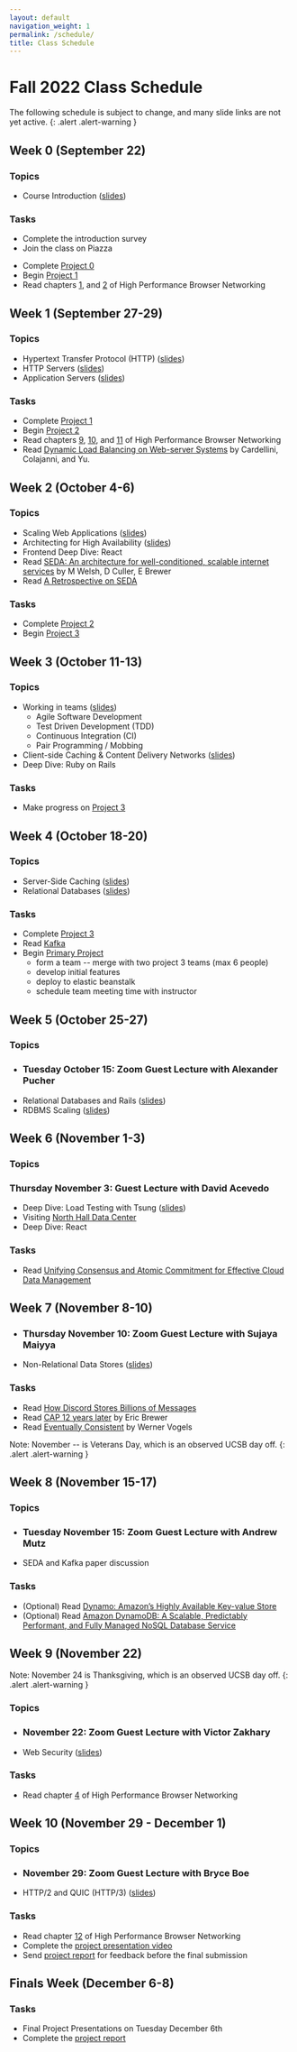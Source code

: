 ```yaml
---
layout: default
navigation_weight: 1
permalink: /schedule/
title: Class Schedule
---
```


# Fall 2022 Class Schedule

The following schedule is subject to change, and many slide links are not yet active.
{: .alert .alert-warning }

<div class="week">

## Week 0 (September 22)

### Topics

- Course Introduction ([slides](/slides/2022/01_course_introduction/))

### Tasks

- Complete the introduction survey
- Join the class on Piazza
<!-- - Enroll in AWS Educate -->
- Complete [Project 0](/project0/)
- Begin [Project 1](/project1/)
- Read chapters [1](https://hpbn.co/primer-on-latency-and-bandwidth/), and
  [2](https://hpbn.co/building-blocks-of-tcp/) of High Performance Browser Networking

</div>
<div class="week">

## Week 1 (September 27-29)

### Topics

- Hypertext Transfer Protocol (HTTP) ([slides](/slides/2022/02_http))
- HTTP Servers ([slides](/slides/2022/03_http_servers/))
- Application Servers ([slides](/slides/2022/04_application_servers/))

### Tasks

- Complete [Project 1](/project1/)
- Begin [Project 2](/project2/)
- Read chapters [9](https://hpbn.co/brief-history-of-http/),
  [10](https://hpbn.co/primer-on-web-performance/), and
  [11](https://hpbn.co/http1x/) of High Performance Browser Networking
- Read [Dynamic Load Balancing on Web-server
  Systems](http://www.ics.uci.edu/~cs230/reading/DLB.pdf) by Cardellini,
  Colajanni, and Yu.

</div>
<div class="week">

## Week 2 (October 4-6)

### Topics

- Scaling Web Applications ([slides](/slides/2022/05_scaling_web_applications/))
- Architecting for High Availability ([slides](/slides/2022/06_high_availability))
- Frontend Deep Dive: React
- Read [SEDA: An architecture for well-conditioned, scalable internet services](
  http://nms.lcs.mit.edu/~kandula/projects/killbots/killbots_files/seda-sosp01.pdf
  ) by M Welsh, D Culler, E Brewer
- Read [A Retrospective on SEDA](https://matt-welsh.blogspot.com/2010/07/retrospective-on-seda.html)

### Tasks

- Complete [Project 2](/project2/)
- Begin [Project 3](/project3/)

</div>
<div class="week">

## Week 3 (October 11-13)

### Topics

- Working in teams ([slides](/slides/2022/07_agile_tdd_pairing))
  - Agile Software Development
  - Test Driven Development (TDD)
  - Continuous Integration (CI)
  - Pair Programming / Mobbing
- Client-side Caching & Content Delivery Networks ([slides](/slides/2022/08_client_caching_cdn))
- Deep Dive: Ruby on Rails
### Tasks

- Make progress on [Project 3](/project3/)

</div>
<div class="week">

## Week 4 (October 18-20)

### Topics

- Server-Side Caching ([slides](/slides/2022/09_server_caching))
- Relational Databases ([slides](/slides/2022/11_relational_databases))

### Tasks

- Complete [Project 3](/project3/)
- Read [Kafka](https://www.microsoft.com/en-us/research/wp-content/uploads/2017/09/Kafka.pdf)
- Begin [Primary Project](/project/)
  - form a team -- merge with two project 3 teams (max 6 people)
  - develop initial features
  - deploy to elastic beanstalk
  - schedule team meeting time with instructor

</div>
<div class="week">

## Week 5 (October 25-27)

### Topics
- ### Tuesday October 15: Zoom Guest Lecture with Alexander Pucher
- Relational Databases and Rails ([slides](/slides/2022/11_relational_databases))
- RDBMS Scaling ([slides](/slides/2022/12_rdbms_scaling))

</div>
<div class="week">

## Week 6 (November 1-3)

### Topics

### Thursday November 3: Guest Lecture with David Acevedo

- Deep Dive: Load Testing with Tsung ([slides](/slides/2022/10_tsung))
- Visiting [North Hall Data Center](https://www.it.ucsb.edu/enterprise-technology-services/north-hall-data-center)
- Deep Dive: React

### Tasks

- Read [Unifying Consensus and Atomic Commitment for Effective
  Cloud Data Management](http://www.vldb.org/pvldb/vol12/p611-maiyya.pdf)

</div>
<div class="week">

## Week 7 (November 8-10)

- ### Thursday November 10: Zoom Guest Lecture with Sujaya Maiyya

- Non-Relational Data Stores ([slides](/slides/2022/13_nosql))

### Tasks

- Read [How Discord Stores Billions of Messages
](https://discord.com/blog/how-discord-stores-billions-of-messages)
- Read [CAP 12 years
  later](http://www.realtechsupport.org/UB/NP/Numeracy_CAP%2B12Years_2012.pdf)
  by Eric Brewer
- Read [Eventually
  Consistent](http://www.scalableinternetservices.com/slides/vogels.pdf) by
  Werner Vogels

Note: November -- is Veterans Day, which is an observed UCSB day off.
{: .alert .alert-warning }
</div>
<div class="week">

## Week 8 (November 15-17)

### Topics

- ### Tuesday November 15: Zoom Guest Lecture with Andrew Mutz
- SEDA and Kafka paper discussion

### Tasks

- (Optional) Read [Dynamo: Amazon’s Highly Available Key-value Store 
](https://www.allthingsdistributed.com/files/amazon-dynamo-sosp2007.pdf)
- (Optional) Read [Amazon DynamoDB: A Scalable, Predictably
  Performant, and Fully Managed NoSQL
  Database Service](https://www.usenix.org/system/files/atc22-elhemali.pdf)
  

</div>
<div class="week">

## Week 9 (November 22)

Note: November 24 is Thanksgiving, which is an observed UCSB day off.
{: .alert .alert-warning }

### Topics
- ### November 22: Zoom Guest Lecture with Victor Zakhary
- Web Security ([slides](/slides/2022/14_web_security))

### Tasks

- Read chapter [4](https://hpbn.co/transport-layer-security-tls/) of High
  Performance Browser Networking

</div>
<div class="week">

## Week 10 (November 29 - December 1)

### Topics

- ### November 29: Zoom Guest Lecture with Bryce Boe

- HTTP/2 and QUIC (HTTP/3) ([slides](/slides/2022/15_http2_quic))

### Tasks

- Read chapter [12](https://hpbn.co/http2/) of High Performance Browser Networking
- Complete the [project presentation video](/project/#video)
- Send [project report](/project/#report) for feedback before the final submission

</div>
<div class="week">

## Finals Week (December 6-8)

### Tasks

- Final Project Presentations on Tuesday December 6th
- Complete the [project report](/project/#report)

</div>
